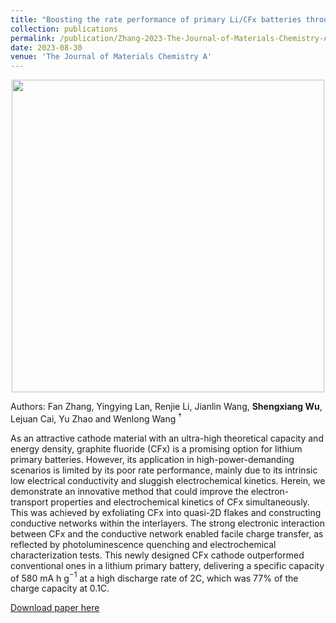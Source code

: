 ```yaml
---
title: "Boosting the rate performance of primary Li/CFx batteries through interlayer conductive network engineering"
collection: publications
permalink: /publication/Zhang-2023-The-Journal-of-Materials-Chemistry-A
date: 2023-08-30
venue: 'The Journal of Materials Chemistry A'
---
```

<p align="center">
<img src="http://ShengxiangWuPlasmonic.github.io/images/TOC_2023_JMCA.jpg" width="500">
</p>

Authors: Fan Zhang, Yingying Lan, Renjie Li, Jianlin Wang, **Shengxiang Wu**, Lejuan Cai, Yu Zhao and Wenlong Wang $^\dagger$

As an attractive cathode material with an ultra-high theoretical capacity and energy density, graphite fluoride (CFx) is a promising option for lithium primary batteries. However, its application in high-power-demanding scenarios is limited by its poor rate performance, mainly due to its intrinsic low electrical conductivity and sluggish electrochemical kinetics. Herein, we demonstrate an innovative method that could improve the electron-transport properties and electrochemical kinetics of CFx simultaneously. This was achieved by exfoliating CFx into quasi-2D flakes and constructing conductive networks within the interlayers. The strong electronic interaction between CFx and the conductive network enabled facile charge transfer, as reflected by photoluminescence quenching and electrochemical characterization tests. This newly designed CFx cathode outperformed conventional ones in a lithium primary battery, delivering a specific capacity of 580 mA h g$^{−1}$ at a high discharge rate of 2C, which was 77% of the charge capacity at 0.1C.

[Download paper here](http://ShengxiangWuPlasmonic.github.io/files/Zhang-2023-Journal-of-Materials-Chemistry-A.pdf)
